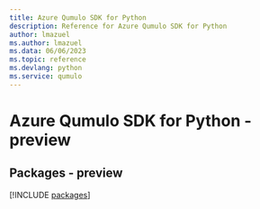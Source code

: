 ```yaml
---
title: Azure Qumulo SDK for Python
description: Reference for Azure Qumulo SDK for Python
author: lmazuel
ms.author: lmazuel
ms.data: 06/06/2023
ms.topic: reference
ms.devlang: python
ms.service: qumulo
---
```

# Azure Qumulo SDK for Python - preview
## Packages - preview
[!INCLUDE [packages](qumulo-index.md)]